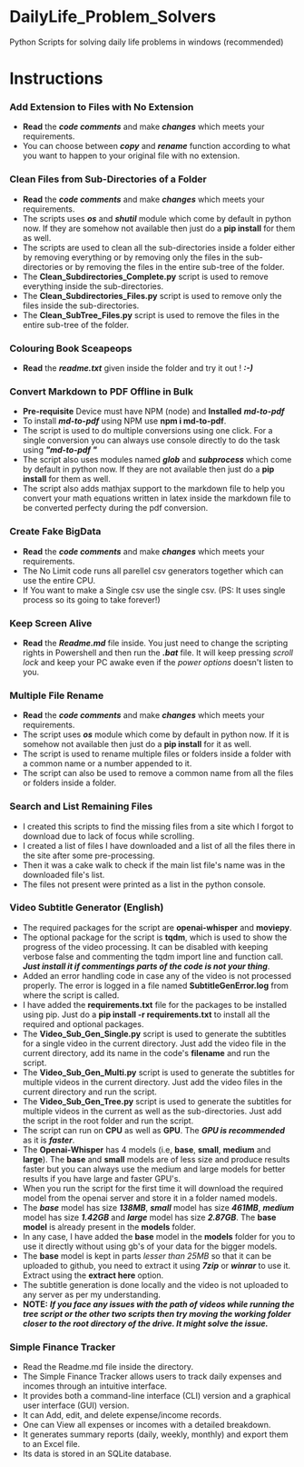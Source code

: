 # DailyLife_Problem_Solvers
Python Scripts for solving daily life problems in windows (recommended)

# Instructions

### Add Extension to Files with No Extension

* **Read** the ***code comments*** and make ***changes*** which meets your requirements.
* You can choose between ***copy*** and ***rename*** function according to what you want to happen to your original file with no extension.

### Clean Files from Sub-Directories of a Folder

* **Read** the ***code comments*** and make ***changes*** which meets your requirements.
* The scripts uses ***os*** and ***shutil*** module which come by default in python now. If they are somehow not available then just do a **pip install** for them as well.
* The scripts are used to clean all the sub-directories inside a folder either by removing everything or by removing only the files in the sub-directories or by removing the files in the entire sub-tree of the folder.
* The **Clean_Subdirectories_Complete.py** script is used to remove everything inside the sub-directories.
* The **Clean_Subdirectories_Files.py** script is used to remove only the files inside the sub-directories.
* The **Clean_SubTree_Files.py** script is used to remove the files in the entire sub-tree of the folder.

### Colouring Book Sceapeops

* **Read** the ***readme.txt*** given inside the folder and try it out ! ***:-)***

### Convert Markdown to PDF Offline in Bulk

* **Pre-requisite** Device must have NPM (node) and **Installed** ***md-to-pdf***
* To install ***md-to-pdf*** using NPM use **npm i md-to-pdf**.
* The script is used to do multiple conversions using one click. For a single conversion you can always use console directly to do the task using ***"md-to-pdf <Filename>"***
* The script also uses modules named ***glob*** and ***subprocess*** which come by default in python now. If they are not available then just do a **pip install** for them as well.
* The script also adds mathjax support to the markdown file to help you convert your math equations written in latex inside the markdown file to be converted perfecty during the pdf conversion.

### Create Fake BigData

* **Read** the ***code comments*** and make ***changes*** which meets your requirements.
* The No Limit code runs all parellel csv generators together which can use the entire CPU.
* If You want to make a Single csv use the single csv. (PS: It uses single process so its going to take forever!)

### Keep Screen Alive

* **Read** the ***Readme.md*** file inside. You just need to change the scripting rights in Powershell and then run the ***.bat*** file. It will keep pressing *scroll lock* and keep your PC awake even if the *power options* doesn't listen to you.

### Multiple File Rename

* **Read** the ***code comments*** and make ***changes*** which meets your requirements.
* The script uses ***os*** module which come by default in python now. If it is somehow not available then just do a **pip install** for it as well.
* The script is used to rename multiple files or folders inside a folder with a common name or a number appended to it.
* The script can also be used to remove a common name from all the files or folders inside a folder.

### Search and List Remaining Files

* I created this scripts to find the missing files from a site which I forgot to download due to lack of focus while scrolling.
* I created a list of files I have downloaded and a list of all the files there in the site after some pre-processing.
* Then it was a cake walk to check if the main list file's name was in the downloaded file's list.
* The files not present were printed as a list in the python console.

### Video Subtitle Generator (English)

* The required packages for the script are **openai-whisper** and **moviepy**. 
* The optional package for the script is **tqdm**, which is used to show the progress of the video processing. It can be disabled with keeping verbose false and commenting the tqdm import line and function call. ***Just install it if commentings parts of the code is not your thing***.
* Added an error handling code in case any of the video is not processed properly. The error is logged in a file named **SubtitleGenError.log** from where the script is called.
* I have added the **requirements.txt** file for the packages to be installed using pip. Just do a **pip install -r requirements.txt** to install all the required and optional packages.
* The **Video_Sub_Gen_Single.py** script is used to generate the subtitles for a single video in the current directory. Just add the video file in the current directory, add its name in the code's **filename** and run the script.
* The **Video_Sub_Gen_Multi.py** script is used to generate the subtitles for multiple videos in the current directory. Just add the video files in the current directory and run the script.
* The **Video_Sub_Gen_Tree.py** script is used to generate the subtitles for multiple videos in the current as well as the sub-directories. Just add the script in the root folder and run the script.
* The script can run on **CPU** as well as **GPU**. The ***GPU is recommended*** as it is ***faster***.
* The **Openai-Whisper** has 4 models (i.e, **base**, **small**, **medium** and **large**). The **base** and **small** models are of less size and produce results faster but you can always use the medium and large models for better results if you have large and faster GPU's.
* When you run the script for the first time it will download the required model from the openai server and store it in a folder named models.
* The ***base*** model has size ***138MB***, ***small*** model has size ***461MB***, ***medium*** model has size ***1.42GB*** and ***large*** model has size ***2.87GB***. The **base model** is already present in the **models** folder.
* In any case, I have added the **base** model in the **models** folder for you to use it directly without using gb's of your data for the bigger models.
* The **base** model is kept in parts *lesser than 25MB* so that it can be uploaded to github, you need to extract it using ***7zip*** or ***winrar*** to use it. Extract using the **extract here** option.
* The subtitle generation is done locally and the video is not uploaded to any server as per my understanding.
* **NOTE:** ***If you face any issues with the path of videos while running the tree script or the other two scripts then try moving the working folder closer to the root directory of the drive. It might solve the issue.***

### Simple Finance Tracker
* Read the Readme.md file inside the directory.
* The Simple Finance Tracker allows users to track daily expenses and incomes through an intuitive interface.
* It provides both a command-line interface (CLI) version and a graphical user interface (GUI) version.
* It can Add, edit, and delete expense/income records.
* One can View all expenses or incomes with a detailed breakdown.
* It generates summary reports (daily, weekly, monthly) and export them to an Excel file.
* Its data is stored in an SQLite database.
